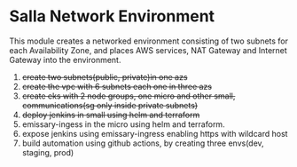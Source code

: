 # Salla Network Environment

This module creates a networked environment consisting of two subnets for each Availability Zone, and places
AWS services, NAT Gateway and Internet Gateway into the environment.

1. ~~create two subnets(public, private)in one azs~~
2. ~~create the vpc with 6 subnets each one in three azs~~
3. ~~create eks with 2 node groups, one micro and other small, communications(sg only inside private subnets)~~
4. ~~deploy jenkins in small using helm and terraform~~
5. emissary-ingess in the micro using helm and terraform.
6. expose jenkins using emissary-ingress enabling https with wildcard host
7. build automation using github actions, by creating three envs(dev, staging, prod)

